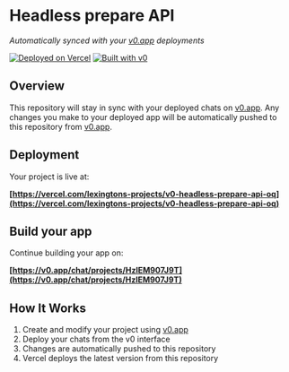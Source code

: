 # Headless prepare API

*Automatically synced with your [v0.app](https://v0.app) deployments*

[![Deployed on Vercel](https://img.shields.io/badge/Deployed%20on-Vercel-black?style=for-the-badge&logo=vercel)](https://vercel.com/lexingtons-projects/v0-headless-prepare-api-oq)
[![Built with v0](https://img.shields.io/badge/Built%20with-v0.app-black?style=for-the-badge)](https://v0.app/chat/projects/HzlEM907J9T)

## Overview

This repository will stay in sync with your deployed chats on [v0.app](https://v0.app).
Any changes you make to your deployed app will be automatically pushed to this repository from [v0.app](https://v0.app).

## Deployment

Your project is live at:

**[https://vercel.com/lexingtons-projects/v0-headless-prepare-api-oq](https://vercel.com/lexingtons-projects/v0-headless-prepare-api-oq)**

## Build your app

Continue building your app on:

**[https://v0.app/chat/projects/HzlEM907J9T](https://v0.app/chat/projects/HzlEM907J9T)**

## How It Works

1. Create and modify your project using [v0.app](https://v0.app)
2. Deploy your chats from the v0 interface
3. Changes are automatically pushed to this repository
4. Vercel deploys the latest version from this repository
